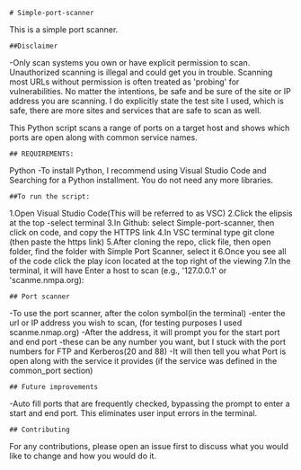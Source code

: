     # Simple-port-scanner
This is a simple port scanner. 

    ##Disclaimer
-Only scan systems you own or have explicit permission to scan. Unauthorized scanning is illegal and could get you in trouble. Scanning most URLs without permission is often treated as 'probing' for vulnerabilities. No matter the intentions, be safe and be sure of the site or IP address you are scanning. I do explicitly state the test site I used, which is safe, there are more sites and services that are safe to scan as well. 

This Python script scans a range of ports on a target host and shows which ports are open along with common service names.

    ## REQUIREMENTS:
Python -To install Python, I recommend using Visual Studio Code and Searching for a Python installment. You do not need any more libraries.

    ##To run the script:
1.Open Visual Studio Code(This will be referred to as VSC) 
2.Click the elipsis at the top -select terminal 
3.In Github: select Simple-port-scanner, then click on code, and copy the HTTPS link 
4.In VSC terminal type git clone (then paste the https link) 
5.After cloning the repo, click file, then open folder, find the folder with Simple Port Scanner, select it 
6.Once you see all of the code click the play icon located at the top right of the viewing 
7.In the terminal, it will have Enter a host to scan (e.g., '127.0.0.1' or 'scanme.nmpa.org):

    ## Port scanner   
-To use the port scanner, after the colon symbol(in the terminal) 
   -enter the url or IP address you wish to scan, (for testing purposes I used scanme.nmap.org)
  -After the address, it will prompt you for the start port and end port
    -these can be any number you want, but I stuck with the port numbers for FTP and Kerberos(20 and 88)
-It will then tell you what Port is open along with the service it provides (if the service was defined in the common_port section)
  
  
    ## Future improvements
-Auto fill ports that are frequently checked, bypassing the prompt to enter a start and end port. This eliminates user input errors in the terminal.

    ## Contributing
For any contributions, please open an issue first to discuss what you would like to change and how you would do it.

